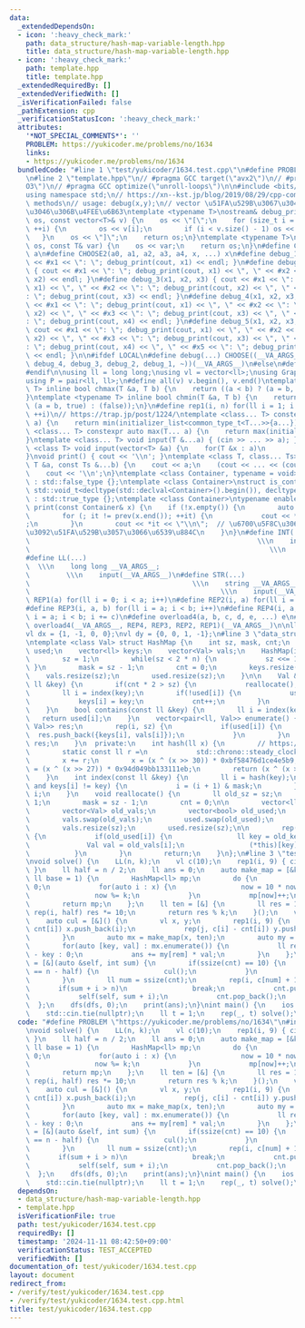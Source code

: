 ```yaml
---
data:
  _extendedDependsOn:
  - icon: ':heavy_check_mark:'
    path: data_structure/hash-map-variable-length.hpp
    title: data_structure/hash-map-variable-length.hpp
  - icon: ':heavy_check_mark:'
    path: template.hpp
    title: template.hpp
  _extendedRequiredBy: []
  _extendedVerifiedWith: []
  _isVerificationFailed: false
  _pathExtension: cpp
  _verificationStatusIcon: ':heavy_check_mark:'
  attributes:
    '*NOT_SPECIAL_COMMENTS*': ''
    PROBLEM: https://yukicoder.me/problems/no/1634
    links:
    - https://yukicoder.me/problems/no/1634
  bundledCode: "#line 1 \"test/yukicoder/1634.test.cpp\"\n#define PROBLEM \"https://yukicoder.me/problems/no/1634\"\
    \n#line 2 \"template.hpp\"\n// #pragma GCC target(\"avx2\")\n// #pragma GCC optimize(\"\
    O3\")\n// #pragma GCC optimize(\"unroll-loops\")\n\n#include <bits/stdc++.h>\n\
    using namespace std;\n// https://xn--kst.jp/blog/2019/08/29/cpp-comp/\n// debug\
    \ methods\n// usage: debug(x,y);\n// vector \u51FA\u529B\u3067\u304D\u308B\u3088\
    \u3046\u306B\u4FEE\u6B63\ntemplate <typename T>\nostream& debug_print(ostream&\
    \ os, const vector<T>& v) {\n    os << \"[\";\n    for (size_t i = 0; i < v.size();\
    \ ++i) {\n        os << v[i];\n        if (i < v.size() - 1) os << \", \";\n \
    \   }\n    os << \"]\";\n    return os;\n}\ntemplate <typename T>\nostream& debug_print(ostream&\
    \ os, const T& var) {\n    os << var;\n    return os;\n}\n#define CHOOSE(a) CHOOSE2\
    \ a\n#define CHOOSE2(a0, a1, a2, a3, a4, x, ...) x\n#define debug_1(x1) { cout\
    \ << #x1 << \": \"; debug_print(cout, x1) << endl; }\n#define debug_2(x1, x2)\
    \ { cout << #x1 << \": \"; debug_print(cout, x1) << \", \" << #x2 << \": \"; debug_print(cout,\
    \ x2) << endl; }\n#define debug_3(x1, x2, x3) { cout << #x1 << \": \"; debug_print(cout,\
    \ x1) << \", \" << #x2 << \": \"; debug_print(cout, x2) << \", \" << #x3 << \"\
    : \"; debug_print(cout, x3) << endl; }\n#define debug_4(x1, x2, x3, x4) { cout\
    \ << #x1 << \": \"; debug_print(cout, x1) << \", \" << #x2 << \": \"; debug_print(cout,\
    \ x2) << \", \" << #x3 << \": \"; debug_print(cout, x3) << \", \" << #x4 << \"\
    : \"; debug_print(cout, x4) << endl; }\n#define debug_5(x1, x2, x3, x4, x5) {\
    \ cout << #x1 << \": \"; debug_print(cout, x1) << \", \" << #x2 << \": \"; debug_print(cout,\
    \ x2) << \", \" << #x3 << \": \"; debug_print(cout, x3) << \", \" << #x4 << \"\
    : \"; debug_print(cout, x4) << \", \" << #x5 << \": \"; debug_print(cout, x5)\
    \ << endl; }\n\n#ifdef LOCAL\n#define debug(...) CHOOSE((__VA_ARGS__, debug_5,\
    \ debug_4, debug_3, debug_2, debug_1, ~))(__VA_ARGS__)\n#else\n#define debug(...)\n\
    #endif\n\nusing ll = long long;\nusing vl = vector<ll>;\nusing Graph = vector<vector<ll>>;\n\
    using P = pair<ll, ll>;\n#define all(v) v.begin(), v.end()\ntemplate <typename\
    \ T> inline bool chmax(T &a, T b) {\n    return ((a < b) ? (a = b, true) : (false));\n\
    }\ntemplate <typename T> inline bool chmin(T &a, T b) {\n    return ((a > b) ?\
    \ (a = b, true) : (false));\n}\n#define rep1(i, n) for(ll i = 1; i <= ((ll)n);\
    \ ++i)\n// https://trap.jp/post/1224/\ntemplate <class... T> constexpr auto min(T...\
    \ a) {\n    return min(initializer_list<common_type_t<T...>>{a...});\n}\ntemplate\
    \ <class... T> constexpr auto max(T... a) {\n    return max(initializer_list<common_type_t<T...>>{a...});\n\
    }\ntemplate <class... T> void input(T &...a) { (cin >> ... >> a); }\ntemplate\
    \ <class T> void input(vector<T> &a) {\n    for(T &x : a)\n        cin >> x;\n\
    }\nvoid print() { cout << '\\n'; }\ntemplate <class T, class... Ts> void print(const\
    \ T &a, const Ts &...b) {\n    cout << a;\n    (cout << ... << (cout << ' ', b));\n\
    \    cout << '\\n';\n}\ntemplate <class Container, typename = void>\nstruct is_container\
    \ : std::false_type {};\ntemplate <class Container>\nstruct is_container<Container,\
    \ std::void_t<decltype(std::declval<Container>().begin()), decltype(std::declval<Container>().end())>>\
    \ : std::true_type {};\ntemplate <class Container>\ntypename enable_if<is_container<Container>::value>::type\
    \ print(const Container& x) {\n    if (!x.empty()) {\n        auto it = x.begin();\n\
    \        for (; it != prev(x.end()); ++it) {\n            cout << *it << \" \"\
    ;\n        }\n        cout << *it << \"\\n\";  // \u6700\u5F8C\u306E\u8981\u7D20\
    \u3092\u51FA\u529B\u3057\u3066\u6539\u884C\n    }\n}\n#define INT(...)       \
    \                                                        \\\n    int __VA_ARGS__;\
    \                                                           \\\n    input(__VA_ARGS__)\n\
    #define LL(...)                                                              \
    \  \\\n    long long __VA_ARGS__;                                            \
    \         \\\n    input(__VA_ARGS__)\n#define STR(...)                       \
    \                                        \\\n    string __VA_ARGS__;         \
    \                                               \\\n    input(__VA_ARGS__)\n#define\
    \ REP1(a) for(ll i = 0; i < a; i++)\n#define REP2(i, a) for(ll i = 0; i < a; i++)\n\
    #define REP3(i, a, b) for(ll i = a; i < b; i++)\n#define REP4(i, a, b, c) for(ll\
    \ i = a; i < b; i += c)\n#define overload4(a, b, c, d, e, ...) e\n#define rep(...)\
    \ overload4(__VA_ARGS__, REP4, REP3, REP2, REP1)(__VA_ARGS__)\n\nll inf = 3e18;\n\
    vl dx = {1, -1, 0, 0};\nvl dy = {0, 0, 1, -1};\n#line 3 \"data_structure/hash-map-variable-length.hpp\"\
    \ntemplate <class Val> struct HashMap {\n    int sz, mask, cnt;\n    vector<bool>\
    \ used;\n    vector<ll> keys;\n    vector<Val> vals;\n    HashMap(int n = 1) {\n\
    \        sz = 1;\n        while(sz < 2 * n) {\n            sz <<= 1;\n       \
    \ }\n        mask = sz - 1;\n        cnt = 0;\n        keys.resize(sz);\n    \
    \    vals.resize(sz);\n        used.resize(sz);\n    }\n\n    Val &operator[](const\
    \ ll &key) {\n        if(cnt * 2 > sz) {\n            reallocate();\n        }\n\
    \        ll i = index(key);\n        if(!used[i]) {\n            used[i] = true;\n\
    \            keys[i] = key;\n            cnt++;\n        }\n        return vals[i];\n\
    \    }\n    bool contains(const ll &key) {\n        ll i = index(key);\n     \
    \   return used[i];\n    }\n    vector<pair<ll, Val>> enumerate() {\n        vector<pair<ll,\
    \ Val>> res;\n        rep(i, sz) {\n            if(used[i]) {\n              \
    \  res.push_back({keys[i], vals[i]});\n            }\n        }\n        return\
    \ res;\n    }\n  private:\n    int hash(ll x) {\n        // https://judge.yosupo.jp/submission/186759\n\
    \        static const ll r =\n            std::chrono::steady_clock::now().time_since_epoch().count();\n\
    \        x += r;\n        x = (x ^ (x >> 30)) * 0xbf58476d1ce4e5b9;\n        x\
    \ = (x ^ (x >> 27)) * 0x94d049bb133111eb;\n        return (x ^ (x >> 31)) & mask;\n\
    \    }\n    int index(const ll &key) {\n        ll i = hash(key);\n        while(used[i]\
    \ and keys[i] != key) {\n            i = (i + 1) & mask;\n        }\n        return\
    \ i;\n    }\n    void reallocate() {\n        ll old_sz = sz;\n        sz <<=\
    \ 1;\n        mask = sz - 1;\n        cnt = 0;\n\n        vector<ll> old_keys;\n\
    \        vector<Val> old_vals;\n        vector<bool> old_used;\n        keys.swap(old_keys);\n\
    \        vals.swap(old_vals);\n        used.swap(old_used);\n        keys.resize(sz);\n\
    \        vals.resize(sz);\n        used.resize(sz);\n\n        rep(i, old_sz)\
    \ {\n            if(old_used[i]) {\n                ll key = old_keys[i];\n  \
    \              Val val = old_vals[i];\n                (*this)[key] = val;\n \
    \           }\n        }\n        return;\n    }\n};\n#line 3 \"test/yukicoder/1634.test.cpp\"\
    \nvoid solve() {\n    LL(n, k);\n    vl c(10);\n    rep1(i, 9) { cin >> c[i];\
    \ }\n    ll half = n / 2;\n    ll ans = 0;\n    auto make_map = [&k](vl &x, const\
    \ ll base = 1) {\n        HashMap<ll> mp;\n        do {\n            ll now =\
    \ 0;\n            for(auto i : x) {\n                now = 10 * now + i * base;\n\
    \                now %= k;\n            }\n            mp[now]++;\n        } while(next_permutation(all(x)));\n\
    \        return mp;\n    };\n    ll ten = [&] {\n        ll res = 1;\n       \
    \ rep(i, half) res *= 10;\n        return res % k;\n    }();\n    vl cnt = {0};\n\
    \    auto cul = [&]() {\n        vl x, y;\n        rep1(i, 9) {\n            rep(j,\
    \ cnt[i]) x.push_back(i);\n            rep(j, c[i] - cnt[i]) y.push_back(i);\n\
    \        }\n        auto mx = make_map(x, ten);\n        auto my = make_map(y);\n\
    \        for(auto [key, val] : mx.enumerate()) {\n            ll rem = key ? k\
    \ - key : 0;\n            ans += my[rem] * val;\n        }\n    };\n    auto dfs\
    \ = [&](auto &self, int sum) {\n        if(ssize(cnt) == 10) {\n            if(sum\
    \ == n - half) {\n                cul();\n            }\n            return;\n\
    \        }\n        ll num = ssize(cnt);\n        rep(i, c[num] + 1) {\n     \
    \       if(sum + i > n)\n                break;\n            cnt.push_back(i);\n\
    \            self(self, sum + i);\n            cnt.pop_back();\n        }\n  \
    \  };\n    dfs(dfs, 0);\n    print(ans);\n}\nint main() {\n    ios::sync_with_stdio(false);\n\
    \    std::cin.tie(nullptr);\n    ll t = 1;\n    rep(_, t) solve();\n}\n"
  code: "#define PROBLEM \"https://yukicoder.me/problems/no/1634\"\n#include \"data_structure/hash-map-variable-length.hpp\"\
    \nvoid solve() {\n    LL(n, k);\n    vl c(10);\n    rep1(i, 9) { cin >> c[i];\
    \ }\n    ll half = n / 2;\n    ll ans = 0;\n    auto make_map = [&k](vl &x, const\
    \ ll base = 1) {\n        HashMap<ll> mp;\n        do {\n            ll now =\
    \ 0;\n            for(auto i : x) {\n                now = 10 * now + i * base;\n\
    \                now %= k;\n            }\n            mp[now]++;\n        } while(next_permutation(all(x)));\n\
    \        return mp;\n    };\n    ll ten = [&] {\n        ll res = 1;\n       \
    \ rep(i, half) res *= 10;\n        return res % k;\n    }();\n    vl cnt = {0};\n\
    \    auto cul = [&]() {\n        vl x, y;\n        rep1(i, 9) {\n            rep(j,\
    \ cnt[i]) x.push_back(i);\n            rep(j, c[i] - cnt[i]) y.push_back(i);\n\
    \        }\n        auto mx = make_map(x, ten);\n        auto my = make_map(y);\n\
    \        for(auto [key, val] : mx.enumerate()) {\n            ll rem = key ? k\
    \ - key : 0;\n            ans += my[rem] * val;\n        }\n    };\n    auto dfs\
    \ = [&](auto &self, int sum) {\n        if(ssize(cnt) == 10) {\n            if(sum\
    \ == n - half) {\n                cul();\n            }\n            return;\n\
    \        }\n        ll num = ssize(cnt);\n        rep(i, c[num] + 1) {\n     \
    \       if(sum + i > n)\n                break;\n            cnt.push_back(i);\n\
    \            self(self, sum + i);\n            cnt.pop_back();\n        }\n  \
    \  };\n    dfs(dfs, 0);\n    print(ans);\n}\nint main() {\n    ios::sync_with_stdio(false);\n\
    \    std::cin.tie(nullptr);\n    ll t = 1;\n    rep(_, t) solve();\n}\n"
  dependsOn:
  - data_structure/hash-map-variable-length.hpp
  - template.hpp
  isVerificationFile: true
  path: test/yukicoder/1634.test.cpp
  requiredBy: []
  timestamp: '2024-11-11 08:42:50+09:00'
  verificationStatus: TEST_ACCEPTED
  verifiedWith: []
documentation_of: test/yukicoder/1634.test.cpp
layout: document
redirect_from:
- /verify/test/yukicoder/1634.test.cpp
- /verify/test/yukicoder/1634.test.cpp.html
title: test/yukicoder/1634.test.cpp
---
```

